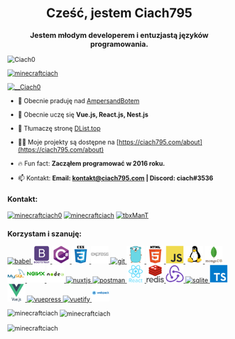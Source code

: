 <h1 align="center">Cześć, jestem Ciach795</h1>
<h3 align="center">Jestem młodym developerem i entuzjastą języków programowania.</h3>

<p align="left"> <img src="https://komarev.com/ghpvc/?username=ciach0&label=Profile%20views&color=0e75b6&style=flat" alt="Ciach0" /> </p>

<p align="left"> <a href="https://github.com/ryo-ma/github-profile-trophy"><img src="https://github-profile-trophy.vercel.app/?username=ciach0" alt="minecraftciach" /></a> </p>

<p align="left"> <a href="https://twitter.com/__Ciach0" target="blank"><img src="https://img.shields.io/twitter/follow/__Ciach0?logo=twitter&style=for-the-badge" alt="__Ciach0" /></a> </p>

- 🔭 Obecnie praduję nad [AmpersandBotem](https://ampersandbot.pl)

- 🌱 Obecnie uczę się **Vue.js, React.js, Nest.js**

- 👯 Tłumaczę stronę [DList.top](https://dlist.top)

- 👨‍💻 Moje projekty są dostępne na [https://ciach795.com/about](https://ciach795.com/about)

- 🔥 Fun fact: **Zacząłem programować w 2016 roku.**

- 📫 Kontakt: **Email: kontakt@ciach795.com | Discord: ciach#3536**

<h3 align="left">Kontakt:</h3>
<p align="left">
<a href="https://twitter.com/minecraftciach0" target="blank"><img align="center" src="https://cdn.jsdelivr.net/npm/simple-icons@3.0.1/icons/twitter.svg" alt="minecraftciach0" height="30" width="40" /></a>
<a href="https://www.youtube.com/c/minecraftciach" target="blank"><img align="center" src="https://cdn.jsdelivr.net/npm/simple-icons@3.0.1/icons/youtube.svg" alt="minecraftciach" height="30" width="40" /></a>
<a href="https://discord.gg/tbxManT" target="blank"><img align="center" src="https://cdn.jsdelivr.net/npm/simple-icons@3.0.1/icons/discord.svg" alt="tbxManT" height="30" width="40" /></a>
</p>

<h3 align="left">Korzystam i szanuję:</h3>
<p align="left"> <a href="https://babeljs.io/" target="_blank"> <img src="https://www.vectorlogo.zone/logos/babeljs/babeljs-icon.svg" alt="babel" width="40" height="40"/> </a> <a href="https://getbootstrap.com" target="_blank"> <img src="https://raw.githubusercontent.com/devicons/devicon/master/icons/bootstrap/bootstrap-plain-wordmark.svg" alt="bootstrap" width="40" height="40"/> </a> <a href="https://docs.microsoft.com/en-us/dotnet/csharp/" target="_blank"> <img src="https://raw.githubusercontent.com/devicons/devicon/master/icons/csharp/csharp-original.svg" alt="csharp" width="40" height="40"/> </a> <a href="https://developer.mozilla.org/en/docs/Learn/Getting_started_with_the_web/CSS_basics" target="_blank"> <img src="https://raw.githubusercontent.com/devicons/devicon/master/icons/css3/css3-original-wordmark.svg" alt="css3" width="40" height="40"/> </a> <a href="https://expressjs.com" target="_blank"> <img src="https://raw.githubusercontent.com/devicons/devicon/master/icons/express/express-original-wordmark.svg" alt="express" width="40" height="40"/> </a> <a href="https://git-scm.com/" target="_blank"> <img src="https://www.vectorlogo.zone/logos/git-scm/git-scm-icon.svg" alt="git" width="40" height="40"/> </a> <a href="https://golang.org" target="_blank"> <img src="https://raw.githubusercontent.com/devicons/devicon/master/icons/go/go-original.svg" alt="go" width="40" height="40"/> </a> <a href="https://www.w3.org/html/" target="_blank"> <img src="https://raw.githubusercontent.com/devicons/devicon/master/icons/html5/html5-original-wordmark.svg" alt="html5" width="40" height="40"/> </a> <a href="https://developer.mozilla.org/en-US/docs/Web/JavaScript" target="_blank"> <img src="https://raw.githubusercontent.com/devicons/devicon/master/icons/javascript/javascript-original.svg" alt="javascript" width="40" height="40"/> </a> <a href="https://www.linux.org/" target="_blank"> <img src="https://raw.githubusercontent.com/devicons/devicon/master/icons/linux/linux-original.svg" alt="linux" width="40" height="40"/> </a> <a href="https://www.mongodb.com/" target="_blank"> <img src="https://raw.githubusercontent.com/devicons/devicon/master/icons/mongodb/mongodb-original-wordmark.svg" alt="mongodb" width="40" height="40"/> </a> <a href="https://www.mysql.com/" target="_blank"> <img src="https://raw.githubusercontent.com/devicons/devicon/master/icons/mysql/mysql-original-wordmark.svg" alt="mysql" width="40" height="40"/> </a> <a href="https://www.nginx.com" target="_blank"> <img src="https://raw.githubusercontent.com/devicons/devicon/master/icons/nginx/nginx-original.svg" alt="nginx" width="40" height="40"/> </a> <a href="https://nodejs.org" target="_blank"> <img src="https://raw.githubusercontent.com/devicons/devicon/master/icons/nodejs/nodejs-original-wordmark.svg" alt="nodejs" width="40" height="40"/> </a> <a href="https://nuxtjs.org/" target="_blank"> <img src="https://www.vectorlogo.zone/logos/nuxtjs/nuxtjs-icon.svg" alt="nuxtjs" width="40" height="40"/> </a> <a href="https://postman.com" target="_blank"> <img src="https://www.vectorlogo.zone/logos/getpostman/getpostman-icon.svg" alt="postman" width="40" height="40"/> </a> <a href="https://reactjs.org/" target="_blank"> <img src="https://raw.githubusercontent.com/devicons/devicon/master/icons/react/react-original-wordmark.svg" alt="react" width="40" height="40"/> </a> <a href="https://redis.io" target="_blank"> <img src="https://raw.githubusercontent.com/devicons/devicon/master/icons/redis/redis-original-wordmark.svg" alt="redis" width="40" height="40"/> </a> <a href="https://redux.js.org" target="_blank"> <img src="https://raw.githubusercontent.com/devicons/devicon/master/icons/redux/redux-original.svg" alt="redux" width="40" height="40"/> </a> <a href="https://www.sqlite.org/" target="_blank"> <img src="https://www.vectorlogo.zone/logos/sqlite/sqlite-icon.svg" alt="sqlite" width="40" height="40"/> </a> <a href="https://www.typescriptlang.org/" target="_blank"> <img src="https://raw.githubusercontent.com/devicons/devicon/master/icons/typescript/typescript-original.svg" alt="typescript" width="40" height="40"/> </a> <a href="https://vuejs.org/" target="_blank"> <img src="https://raw.githubusercontent.com/devicons/devicon/master/icons/vuejs/vuejs-original-wordmark.svg" alt="vuejs" width="40" height="40"/> </a> <a href="https://vuepress.vuejs.org/" target="_blank"> <img src="https://raw.githubusercontent.com/AliasIO/wappalyzer/master/src/drivers/webextension/images/icons/VuePress.svg" alt="vuepress" width="40" height="40"/> </a> <a href="https://vuetifyjs.com/en/" target="_blank"> <img src="https://bestofjs.org/logos/vuetify.svg" alt="vuetify" width="40" height="40"/> </a> <a href="https://webpack.js.org" target="_blank"> <img src="https://raw.githubusercontent.com/devicons/devicon/d00d0969292a6569d45b06d3f350f463a0107b0d/icons/webpack/webpack-original-wordmark.svg" alt="webpack" width="40" height="40"/> </a> </p>

<p><img align="left" src="https://github-readme-stats.vercel.app/api/top-langs?username=minecraftciach&show_icons=true&locale=en&layout=compact" alt="minecraftciach" /></p>

<p>&nbsp;<img align="center" src="https://github-readme-stats.vercel.app/api?username=minecraftciach&show_icons=true&locale=en" alt="minecraftciach" /></p>

<p><img align="center" src="https://github-readme-streak-stats.herokuapp.com/?user=minecraftciach&" alt="minecraftciach" /></p>
